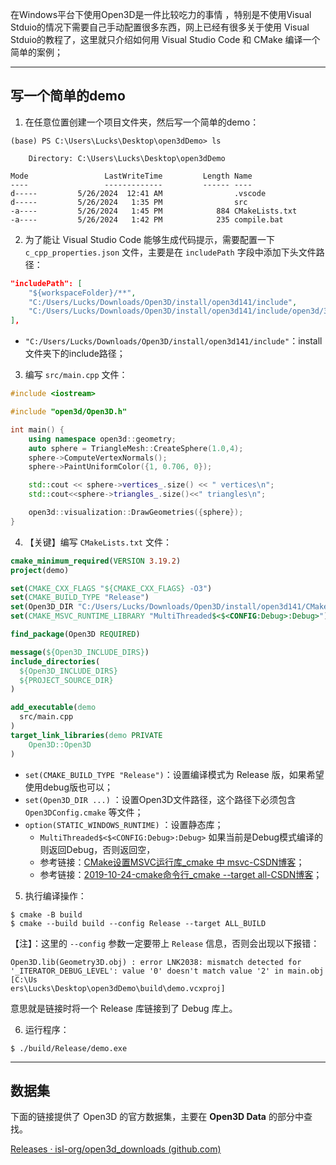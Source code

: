 
在Windows平台下使用Open3D是一件比较吃力的事情 ，特别是不使用Visual Stduio的情况下需要自己手动配置很多东西，网上已经有很多关于使用 Visual Stduio的教程了，这里就只介绍如何用 Visual Studio Code 和 CMake 编译一个简单的案例；

---
## 写一个简单的demo

1. 在任意位置创建一个项目文件夹，然后写一个简单的demo：
```shell
(base) PS C:\Users\Lucks\Desktop\open3dDemo> ls

    Directory: C:\Users\Lucks\Desktop\open3dDemo

Mode                 LastWriteTime         Length Name
----                 -------------         ------ ----
d-----         5/26/2024  12:41 AM                .vscode
d-----         5/26/2024   1:35 PM                src
-a----         5/26/2024   1:45 PM            884 CMakeLists.txt
-a----         5/26/2024   1:42 PM            235 compile.bat
```

2. 为了能让 Visual Studio Code 能够生成代码提示，需要配置一下 `c_cpp_properties.json` 文件，主要是在 `includePath` 字段中添加下头文件路径：
```json
"includePath": [
	"${workspaceFolder}/**",
	"C:/Users/Lucks/Downloads/Open3D/install/open3d141/include",
	"C:/Users/Lucks/Downloads/Open3D/install/open3d141/include/open3d/3rdparty"
],
```
* `"C:/Users/Lucks/Downloads/Open3D/install/open3d141/include"`：install文件夹下的include路径；

3. 编写 `src/main.cpp` 文件：
```cpp
#include <iostream>

#include "open3d/Open3D.h"

int main() {
    using namespace open3d::geometry;
    auto sphere = TriangleMesh::CreateSphere(1.0,4);
    sphere->ComputeVertexNormals();
    sphere->PaintUniformColor({1, 0.706, 0});

    std::cout << sphere->vertices_.size() << " vertices\n";
    std::cout<<sphere->triangles_.size()<<" triangles\n";

    open3d::visualization::DrawGeometries({sphere});
}
```

4. 【关键】编写 `CMakeLists.txt` 文件：
```cmake
cmake_minimum_required(VERSION 3.19.2)
project(demo)

set(CMAKE_CXX_FLAGS "${CMAKE_CXX_FLAGS} -O3")
set(CMAKE_BUILD_TYPE "Release")                                             # 设置编译模式为Release
set(Open3D_DIR "C:/Users/Lucks/Downloads/Open3D/install/open3d141/CMake")   # 设置Open3D文件路径
set(CMAKE_MSVC_RUNTIME_LIBRARY "MultiThreaded$<$<CONFIG:Debug>:Debug>")     # 根据输入设置为Release模式

find_package(Open3D REQUIRED)

message(${Open3D_INCLUDE_DIRS})
include_directories(
  ${Open3D_INCLUDE_DIRS}
  ${PROJECT_SOURCE_DIR}
)

add_executable(demo
  src/main.cpp
)
target_link_libraries(demo PRIVATE
    Open3D::Open3D
)
```

* `set(CMAKE_BUILD_TYPE "Release")`：设置编译模式为 Release 版，如果希望使用debug版也可以；
* `set(Open3D_DIR ...)` ：设置Open3D文件路径，这个路径下必须包含 `Open3DConfig.cmake` 等文件；
* `option(STATIC_WINDOWS_RUNTIME)` ：设置静态库；
	* `MultiThreaded$<$<CONFIG:Debug>:Debug>`  如果当前是Debug模式编译的则返回Debug，否则返回空，
	* 参考链接：[CMake设置MSVC运行库_cmake 中 msvc-CSDN博客](https://blog.csdn.net/b1049112625/article/details/136566721)；
	* 参考链接：[2019-10-24-cmake命令行_cmake --target all-CSDN博客](https://blog.csdn.net/knowledgebao/article/details/113339079)；

5. 执行编译操作：
```shell
$ cmake -B build
$ cmake --build build --config Release --target ALL_BUILD
```

【注】：这里的 `--config` 参数一定要带上 `Release` 信息，否则会出现以下报错：

```shell
Open3D.lib(Geometry3D.obj) : error LNK2038: mismatch detected for '_ITERATOR_DEBUG_LEVEL': value '0' doesn't match value '2' in main.obj [C:\Us
ers\Lucks\Desktop\open3dDemo\build\demo.vcxproj]
```

意思就是链接时将一个 Release 库链接到了 Debug 库上。

6. 运行程序：
```shell
$ ./build/Release/demo.exe
```

---

## 数据集

下面的链接提供了 Open3D 的官方数据集，主要在 **Open3D Data** 的部分中查找。
 
[Releases · isl-org/open3d_downloads (github.com)](https://github.com/isl-org/open3d_downloads/releases?page=2)

